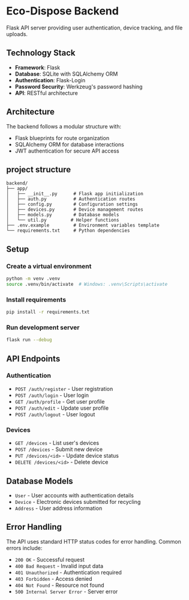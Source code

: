 # Eco-Dispose Backend

Flask API server providing user authentication, device tracking, and file uploads.

## Technology Stack

- **Framework**: Flask
- **Database**: SQLite with SQLAlchemy ORM
- **Authentication**: Flask-Login
- **Password Security**: Werkzeug's password hashing
- **API**: RESTful architecture

## Architecture

The backend follows a modular structure with:

- Flask blueprints for route organization
- SQLAlchemy ORM for database interactions
- JWT authentication for secure API access

## project structure

```text
backend/
├── app/
│   ├── __init__.py      # Flask app initialization
│   ├── auth.py          # Authentication routes
│   ├── config.py        # Configuration settings
│   ├── devices.py       # Device management routes
│   ├── models.py        # Database models
│   └── util.py         # Helper functions
├── .env.example         # Environment variables template
└── requirements.txt     # Python dependencies
```

## Setup

### Create a virtual environment

```bash
python -m venv .venv
source .venv/bin/activate  # Windows: .venv\Scripts\activate
```

### Install requirements

```bash
pip install -r requirements.txt
```

### Run development server

```bash
flask run --debug
```
## API Endpoints

### Authentication

- `POST /auth/register` - User registration
- `POST /auth/login` - User login
- `GET /auth/profile` - Get user profile
- `POST /auth/edit` - Update user profile
- `POST /auth/logout` - User logout

### Devices

- `GET /devices` - List user's devices
- `POST /devices` - Submit new device
- `PUT /devices/<id>` - Update device status
- `DELETE /devices/<id>` - Delete device

## Database Models

- `User` - User accounts with authentication details
- `Device` - Electronic devices submitted for recycling
- `Address` - User address information

## Error Handling
The API uses standard HTTP status codes for error handling. Common errors include:
- `200 OK` - Successful request
- `400 Bad Request` - Invalid input data
- `401 Unauthorized` - Authentication required
- `403 Forbidden` - Access denied
- `404 Not Found` - Resource not found
- `500 Internal Server Error` - Server error